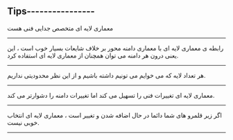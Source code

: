 ## Tips----------------

معماری لایه ای متخصص جدایی فنی هست

---

رابطه ی معماری لایه ای با معماری دامنه محور بر خلاف شایعات بسیار خوب است ، این یعنی درون هر دامنه می توان همچنان از معماری لایه ای استفاده کرد.

---

هر تعداد لایه که می خوایم می تونیم داشته باشیم و از این نظر محدودیتی نداریم.

---

معماری لایه ای تغییرات فنی را تسهیل می کند اما تغییرات دامنه را دشوارتر می کند.

---

اگر زیر قلمرو های شما دائما در حال اضافه شدن و تغییر است ، معماری لایه ای انتخاب خوبی نیست.

---

